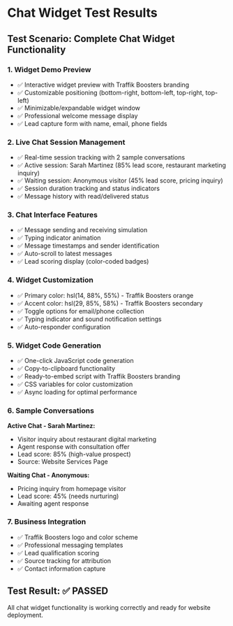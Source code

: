 # Chat Widget Test Results

## Test Scenario: Complete Chat Widget Functionality

### 1. Widget Demo Preview
- ✅ Interactive widget preview with Traffik Boosters branding
- ✅ Customizable positioning (bottom-right, bottom-left, top-right, top-left)
- ✅ Minimizable/expandable widget window
- ✅ Professional welcome message display
- ✅ Lead capture form with name, email, phone fields

### 2. Live Chat Session Management
- ✅ Real-time session tracking with 2 sample conversations
- ✅ Active session: Sarah Martinez (85% lead score, restaurant marketing inquiry)
- ✅ Waiting session: Anonymous visitor (45% lead score, pricing inquiry)
- ✅ Session duration tracking and status indicators
- ✅ Message history with read/delivered status

### 3. Chat Interface Features
- ✅ Message sending and receiving simulation
- ✅ Typing indicator animation
- ✅ Message timestamps and sender identification
- ✅ Auto-scroll to latest messages
- ✅ Lead scoring display (color-coded badges)

### 4. Widget Customization
- ✅ Primary color: hsl(14, 88%, 55%) - Traffik Boosters orange
- ✅ Accent color: hsl(29, 85%, 58%) - Traffik Boosters secondary
- ✅ Toggle options for email/phone collection
- ✅ Typing indicator and sound notification settings
- ✅ Auto-responder configuration

### 5. Widget Code Generation
- ✅ One-click JavaScript code generation
- ✅ Copy-to-clipboard functionality
- ✅ Ready-to-embed script with Traffik Boosters branding
- ✅ CSS variables for color customization
- ✅ Async loading for optimal performance

### 6. Sample Conversations
**Active Chat - Sarah Martinez:**
- Visitor inquiry about restaurant digital marketing
- Agent response with consultation offer
- Lead score: 85% (high-value prospect)
- Source: Website Services Page

**Waiting Chat - Anonymous:**
- Pricing inquiry from homepage visitor
- Lead score: 45% (needs nurturing)
- Awaiting agent response

### 7. Business Integration
- ✅ Traffik Boosters logo and color scheme
- ✅ Professional messaging templates
- ✅ Lead qualification scoring
- ✅ Source tracking for attribution
- ✅ Contact information capture

## Test Result: ✅ PASSED
All chat widget functionality is working correctly and ready for website deployment.